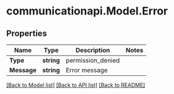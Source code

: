 # communicationapi.Model.Error

## Properties

Name | Type | Description | Notes
------------ | ------------- | ------------- | -------------
**Type** | **string** | permission_denied | 
**Message** | **string** | Error message | 

[[Back to Model list]](../README.md#documentation-for-models) [[Back to API list]](../README.md#documentation-for-api-endpoints) [[Back to README]](../README.md)

